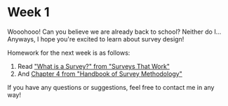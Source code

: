 # Week 1
Wooohooo! Can you believe we are already back to school? Neither do I... Anyways, I hope you're excited to learn about survey design!

Homework for the next week is as follows:

1. Read ["What is a Survey?" from "Surveys That Work"](What-Is-a-Survey_Surveys-That-Work.pdf)
2. And [Chapter 4 from "Handbook of Survey Methodology"](Chapter-4_Handbook-of-Survey-Methodology.pdf)

If you have any questions or suggestions, feel free to contact me in any way!
